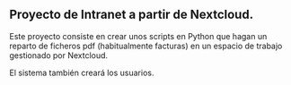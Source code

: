 ## Proyecto de Intranet a partir de Nextcloud.

Este proyecto consiste en crear unos scripts en Python que hagan un 
reparto de ficheros pdf (habitualmente facturas) en un espacio de trabajo
gestionado por Nextcloud.

El sistema también creará los usuarios.
